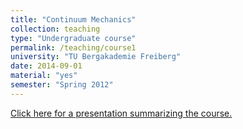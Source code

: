 ```yaml
---
title: "Continuum Mechanics"
collection: teaching
type: "Undergraduate course"
permalink: /teaching/course1
university: "TU Bergakademie Freiberg"
date: 2014-09-01
material: "yes"
semester: "Spring 2012"
---
```

<!--- control print
<p> site {{site.url}} </p>

<p> base {{site.baseurl}} </p>

<p> sitebase {{site.url}}{{site.baseurl}} </p>
-->

<a href="{{site.url}}{{site.baseurl}}/files/reviewlec.pdf" class="uline">Click here for a presentation summarizing the course. </a>
